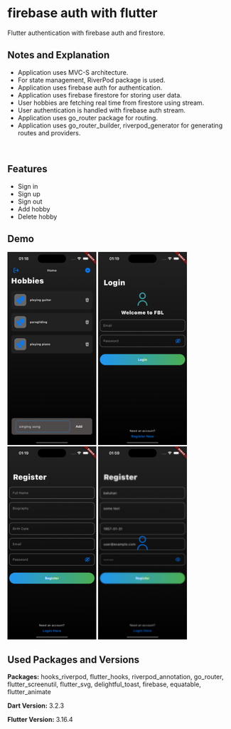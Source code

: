 # firebase auth with flutter

Flutter authentication with firebase auth and firestore.

## Notes and Explanation

- Application uses MVC-S architecture.
- For state management, RiverPod package is used.
- Application uses firebase auth for authentication.
- Application uses firebase firestore for storing user data.
- User hobbies are fetching real time from firestore using stream.
- User authentication is handled with firebase auth stream.
- Application uses go_router package for routing.
- Application uses go_router_builder, riverpod_generator for generating routes and providers.

<br />

## Features

- Sign in
- Sign up
- Sign out
- Add hobby
- Delete hobby

## Demo

<img src="./screenshots/home.png" width=200>
<img src="./screenshots/sign_in.png" width=200>
<img src="./screenshots/register.png" width=200>
<img src="./screenshots/loading_overlay.png" width=200>

## Used Packages and Versions

**Packages:** hooks_riverpod, flutter_hooks, riverpod_annotation, go_router, flutter_screenutil, flutter_svg, delightful_toast, firebase, equatable, flutter_animate

**Dart Version:** 3.2.3

**Flutter Version:** 3.16.4

<br />
